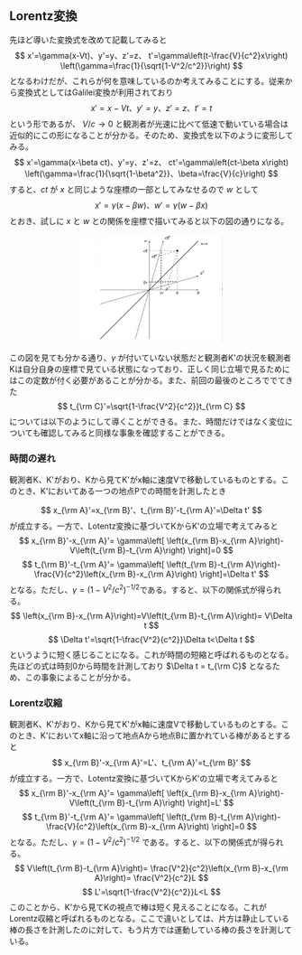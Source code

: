 
## Lorentz変換

先ほど導いた変換式を改めて記載してみると
$$
    x'=\gamma(x-Vt)、y'=y、z'=z、
    t'=\gamma\left(t-\frac{V}{c^2}x\right)　
    \left(\gamma=\frac{1}{\sqrt{1-V^2/c^2}}\right)
$$
となるわけだが、これらが何を意味しているのか考えてみることにする。従来から変換式としてはGalilei変換が利用されており
$$
    x'=x-Vt、y'=y、z'=z、t'=t
$$
という形であるが、 $V/c\to 0$ と観測者が光速に比べて低速で動いている場合は近似的にこの形になることが分かる。そのため、変換式を以下のように変形してみる。
$$
    x'=\gamma(x-\beta ct)、y'=y、z'=z、
    ct'=\gamma\left(ct-\beta x\right)　
    \left(\gamma=\frac{1}{\sqrt{1-\beta^2}}、\beta=\frac{V}{c}\right)
$$
すると、$ct$ が $x$ と同じような座標の一部としてみなせるので $w$ として
$$
    x'=\gamma(x-\beta w)、w'=\gamma\left(w-\beta x\right)
$$
とおき、試しに $x$ と $w$ との関係を座標で描いてみると以下の図の通りになる。

<p align="center">
    <img width="50%" src="images/minkofsky.png">
</p>

この図を見ても分かる通り、$\gamma$ が付いていない状態だと観測者K'の状況を観測者Kは自分自身の座標で見ている状態になっており、正しく同じ立場で見るためにはこの定数が付く必要があることが分かる。また、前回の最後のところででてきた
$$
    t_{\rm C}'=\sqrt{1-\frac{V^2}{c^2}}t_{\rm C}
$$
については以下のようにして導くことができる。また、時間だけではなく変位についても確認してみると同様な事象を確認することができる。

### 時間の遅れ

観測者K、K'がおり、Kから見てK'がx軸に速度Vで移動しているものとする。このとき、K'においてある一つの地点Pでの時間を計測したとき

$$
    x_{\rm A}'=x_{\rm B}'、t_{\rm B}'-t_{\rm A}'=\Delta t'
$$
が成立する。一方で、Lotentz変換に基づいてKからK'の立場で考えてみると
$$
    x_{\rm B}'-x_{\rm A}'=
    \gamma\left[
        \left(x_{\rm B}-x_{\rm A}\right)-V\left(t_{\rm B}-t_{\rm A}\right)
    \right]=0
$$
$$
    t_{\rm B}'-t_{\rm A}'=
    \gamma\left[
        \left(t_{\rm B}-t_{\rm A}\right)-
        \frac{V}{c^2}\left(x_{\rm B}-x_{\rm A}\right)
    \right]=\Delta t'
$$
となる。ただし、$\gamma=\left(1-V^2/c^2\right)^{-1/2}$である。すると、以下の関係式が得られる。
$$
    \left(x_{\rm B}-x_{\rm A}\right)=V\left(t_{\rm B}-t_{\rm A}\right)=
    V\Delta t
$$
$$
    \Delta t'=\sqrt{1-\frac{V^2}{c^2}}\Delta t<\Delta t
$$
というように短く感じることになる。これが時間の短縮と呼ばれるものとなる。
先ほどの式は時刻0から時間を計測しており $\Delta t = t_{\rm C}$ となるため、この事象によることが分かる。

### Lorentz収縮

観測者K、K'がおり、Kから見てK'がx軸に速度Vで移動しているものとする。このとき、K'においてx軸に沿って地点Aから地点Bに置かれている棒があるとすると
$$
    x_{\rm B}'-x_{\rm A}'=L'、t_{\rm A}'=t_{\rm B}'
$$
が成立する。一方で、Lotentz変換に基づいてKからK'の立場で考えてみると
$$
    x_{\rm B}'-x_{\rm A}'=
    \gamma\left[
        \left(x_{\rm B}-x_{\rm A}\right)-V\left(t_{\rm B}-t_{\rm A}\right)
    \right]=L'
$$
$$
    t_{\rm B}'-t_{\rm A}'=
    \gamma\left[
        \left(t_{\rm B}-t_{\rm A}\right)-
        \frac{V}{c^2}\left(x_{\rm B}-x_{\rm A}\right)
    \right]=0
$$
となる。ただし、$\gamma=\left(1-V^2/c^2\right)^{-1/2}$ である。すると、以下の関係式が得られる。
$$
    V\left(t_{\rm B}-t_{\rm A}\right)=
    \frac{V^2}{c^2}\left(x_{\rm B}-x_{\rm A}\right)=
    \frac{V^2}{c^2}L
$$
$$
    L'=\sqrt{1-\frac{V^2}{c^2}}L<L
$$
このことから、K'から見てKの視点で棒は短く見えることになる。これがLorentz収縮と呼ばれるものとなる。ここで違いとしては、片方は静止している棒の長さを計測したのに対して、もう片方では運動している棒の長さを計測している。
